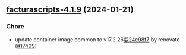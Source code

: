 

## [facturascripts-4.1.9](https://github.com/truecharts/charts/compare/facturascripts-4.1.8...facturascripts-4.1.9) (2024-01-21)

### Chore



- update container image common to v17.2.26[@24c98f7](https://github.com/24c98f7) by renovate ([#17409](https://github.com/truecharts/charts/issues/17409))